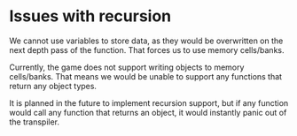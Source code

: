 # Issues with recursion

We cannot use variables to store data, as they would be overwritten on the next depth pass of the function. 
That forces us to use memory cells/banks.

Currently, the game does not support writing objects to memory cells/banks.
That means we would be unable to support any functions that return any object types.

It is planned in the future to implement recursion support, but if any function would call any function
that returns an object, it would instantly panic out of the transpiler.
